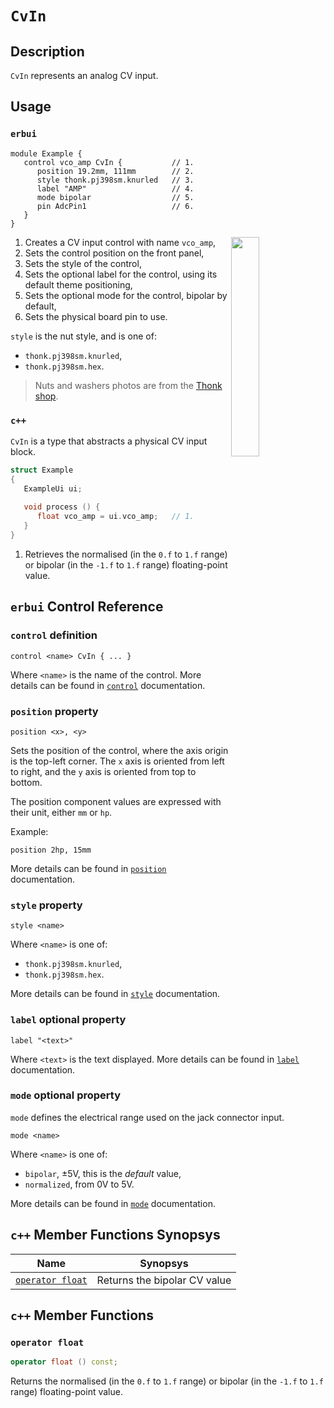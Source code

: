 # `CvIn`

## Description

`CvIn` represents an analog CV input.


## Usage

### `erbui`

```erbui
module Example {
   control vco_amp CvIn {           // 1.
      position 19.2mm, 111mm        // 2.
      style thonk.pj398sm.knurled   // 3.
      label "AMP"                   // 4.
      mode bipolar                  // 5.
      pin AdcPin1                   // 6.
   }
}
```

<img align="right" width="30%" src="https://www.thonk.co.uk/wp-content/uploads/2017/02/nutswashers.jpg">

1. Creates a CV input control with name `vco_amp`,
2. Sets the control position on the front panel,
3. Sets the style of the control,
4. Sets the optional label for the control, using its default theme positioning,
5. Sets the optional mode for the control, bipolar by default,
6. Sets the physical board pin to use.

`style` is the nut style, and is one of:
- `thonk.pj398sm.knurled`,
- `thonk.pj398sm.hex`.

> Nuts and washers photos are from the [Thonk shop](https://www.thonk.co.uk/shop/3-5mm-jacks/).

### `c++`

`CvIn` is a type that abstracts a physical CV input block.

```c++
struct Example
{
   ExampleUi ui;
   
   void process () {
      float vco_amp = ui.vco_amp;   // 1.
   }
}
```

1. Retrieves the normalised (in the  `0.f` to `1.f` range) or bipolar (in the `-1.f` to `1.f` range)
   floating-point value.


## `erbui` Control Reference

### `control` definition

```
control <name> CvIn { ... }
```

Where `<name>` is the name of the control.
More details can be found in [`control`](../language/grammar.md#control) documentation.

### `position` property

```
position <x>, <y>
```

Sets the position of the control, where the axis origin is the top-left corner.
The `x` axis is oriented from left to right, and the `y` axis is oriented from top to bottom.

The position component values are expressed with their unit, either `mm` or `hp`.

Example:
```
position 2hp, 15mm
```

More details can be found in [`position`](../language/grammar.md#position) documentation.

### `style` property

```
style <name>
```

Where `<name>` is one of:
- `thonk.pj398sm.knurled`,
- `thonk.pj398sm.hex`.

More details can be found in [`style`](../language/grammar.md#style) documentation.

### `label` optional property

```
label "<text>"
```

Where `<text>` is the text displayed.
More details can be found in [`label`](../language/grammar.md#label) documentation.

### `mode` optional property

`mode` defines the electrical range used on the jack connector input.

```
mode <name>
```

Where `<name>` is one of:
- `bipolar`, ±5V, this is the _default_ value,
- `normalized`, from 0V to 5V.

More details can be found in [`mode`](../language/grammar.md#mode) documentation.


## `c++` Member Functions Synopsys

| Name | Synopsys |
| - | - |
| [`operator float`](#operator-float) | Returns the bipolar CV value |


## `c++` Member Functions

### `operator float`

```c++
operator float () const;
```

Returns the normalised (in the  `0.f` to `1.f` range) or bipolar (in the `-1.f` to `1.f` range)
floating-point value.
